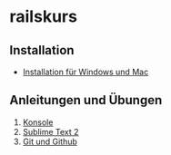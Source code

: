 railskurs
=========

## Installation

- [Installation für Windows und Mac](https://github.com/rolandmueller/railskurs/blob/master/installation.md)

## Anleitungen und Übungen

1. [Konsole](https://github.com/rolandmueller/railskurs/blob/master/konsole.md)
2. [Sublime Text 2](https://github.com/rolandmueller/railskurs/blob/master/sublime.md)
3. [Git und Github](https://github.com/rolandmueller/railskurs/blob/master/git.md)

